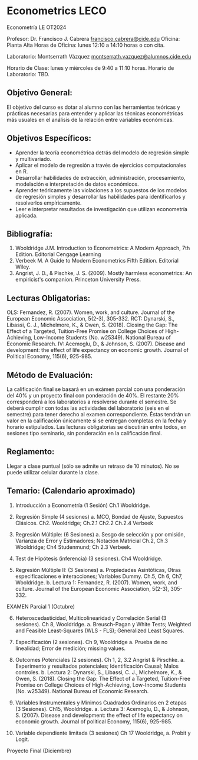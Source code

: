 # Econometrics LECO
Econometría LE OT2024

Profesor: Dr. Francisco J. Cabrera
francisco.cabrera@cide.edu
Oficina: Planta Alta
Horas de Oficina: lunes 12:10 a 14:10 horas o con cita.

Laboratorio: Montserrath Vázquez
montserrath.vazquez@alumnos.cide.edu

Horario de Clase: lunes y miércoles de 9:40 a 11:10 horas.
Horario de Laboratorio: TBD.

## Objetivo General:
El objetivo del curso es dotar al alumno con las herramientas teóricas y prácticas necesarias para entender y aplicar las técnicas econométricas más usuales en el análisis de la relación entre variables económicas. 

## Objetivos Específicos:
-	Aprender la teoría econométrica detrás del modelo de regresión simple y multivariado.
-	Aplicar el modelo de regresión a través de ejercicios computacionales en R.  
-	Desarrollar habilidades de extracción, administración, procesamiento, modelación e interpretación de datos económicos. 
-	Aprender teóricamente las violaciones a los supuestos de los modelos de regresión simples y desarrollar las habilidades para identificarlos y resolverlos empíricamente.
-	Leer e interpretar resultados de investigación que utilizan econometría aplicada.

## Bibliografía:
1.	Wooldridge J.M. Introduction to Econometrics: A Modern Approach, 7th Edition. Editorial Cengage Learning
2.	Verbeek M. A Guide to Modern Econometrics Fifth Edition. Editorial Wiley.
3.	Angrist, J. D., & Pischke, J. S. (2009). Mostly harmless econometrics: An empiricist's companion. Princeton University Press.

## Lecturas Obligatorias:
OLS: Fernandez, R. (2007). Women, work, and culture. Journal of the European Economic Association, 5(2-3), 305-332.
RCT: Dynarski, S., Libassi, C. J., Michelmore, K., & Owen, S. (2018). Closing the Gap: The Effect of a Targeted, Tuition-Free Promise on College Choices of High-Achieving, Low-Income Students (No. w25349). National Bureau of Economic Research.
IV: Acemoglu, D., & Johnson, S. (2007). Disease and development: the effect of life expectancy on economic growth. Journal of Political Economy, 115(6), 925-985.

## Método de Evaluación:
La calificación final se basará en un exámen parcial con una ponderación del 40% y un proyecto final con ponderación de 40%. El restante 20% corresponderá a los laboratorios a resolverse durante el semestre. Se deberá cumplir con todas las actividades del laboratorio (seis en el semestre) para tener derecho al examen correspondiente. Éstas tendrán un valor en la calificación únicamente si se entregan completas en la fecha y horario estipulados. Las lecturas obligatorias se discutirán entre todos, en sesiones tipo seminario, sin ponderación en la calificación final. 

## Reglamento: 
Llegar a clase puntual (sólo se admite un retraso de 10 minutos). No se puede utilizar celular durante la clase.

## Temario: (Calendario aproximado)
 
1.	Introducción a Econometría (1 Sesión) Ch.1 Wooldridge.

2.	Regresión Simple (4 sesiones)
a.	MCO, Bondad de Ajuste, Supuestos Clásicos.
Ch2. Wooldridge; Ch.2.1 Ch2.2 Ch.2.4 Verbeek

3.	Regresión Múltiple: (6 Sesiones)
a.	Sesgo de selección y por omisión, Varianza de Error y Estimadores; Notación Matricial
Ch.2, Ch.3 Wooldridge; Ch4 Studenmund; Ch 2.3 Verbeek.

4.	Test de Hipótesis (inferencia) (3 sesiones).
Ch4 Wooldridge.

5.	Regresión Múltiple II: (3 Sesiones)
a.	Propiedades Asintóticas, Otras especificaciones e interacciones; Variables Dummy.
Ch.5, Ch 6, Ch7, Wooldridge.
b.	Lectura 1: Fernandez, R. (2007). Women, work, and culture. Journal of the European Economic Association, 5(2-3), 305-332.

EXAMEN Parcial 1 (Octubre)

6.	Heteroscedasticidad, Multicolinearidad y Correlación Serial (3 sesiones).
Ch 8, Wooldridge.
a.	Breusch-Pagan y White Tests; Weighted and Feasible Least-Squares (WLS - FLS); Generalized Least Squares.

7.	Especificación (2 sesiones).
Ch 9, Wooldridge 
a.	Prueba de no linealidad; Error de medición; missing values.

8.	Outcomes Potenciales (2 sesiones).
Ch 1, 2, 3.2 Angrist & Pirschke. 
a.	Experimento y resultados potenciales; Identificación Causal; Malos controles.
b.	Lectura 2: Dynarski, S., Libassi, C. J., Michelmore, K., & Owen, S. (2018). Closing the Gap: The Effect of a Targeted, Tuition-Free Promise on College Choices of High-Achieving, Low-Income Students (No. w25349). National Bureau of Economic Research.

11.	Variables Instrumentales y Mínimos Cuadrados Ordinarios en 2 etapas (3 Sesiones).
Ch15, Wooldridge.
a.	Lectura 3: Acemoglu, D., & Johnson, S. (2007). Disease and development: the effect of life expectancy on economic growth. Journal of political Economy, 115(6), 925-985.

13.	Variable dependiente limitada (3 sesiones) Ch 17 Wooldridge, 
a.	Probit y Logit.

Proyecto Final (Diciembre)
